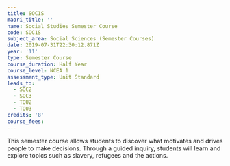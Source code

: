 ```yaml
---
title: SOC1S
maori_title: ''
name: Social Studies Semester Course
code: SOC1S
subject_area: Social Sciences (Semester Courses)
date: 2019-07-31T22:30:12.871Z
year: '11'
type: Semester Course
course_duration: Half Year
course_level: NCEA 1
assessment_type: Unit Standard
leads_to:
  - SOC2
  - SOC3
  - TOU2
  - TOU3
credits: '8'
course_fees: 
---
```

This semester course allows students to discover what motivates and drives people to make decisions. Through a guided inquiry, students will learn and explore topics such as slavery, refugees and the actions.
